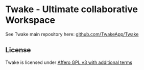 # Twake - Ultimate collaborative Workspace

See Twake main repository here: [github.com/TwakeApp/Twake](https://github.com/TwakeApp/Twake)

## License

Twake is licensed under [Affero GPL v3 with additional terms](https://github.com/TwakeApp/Mobile/blob/main/LICENSE.md)
